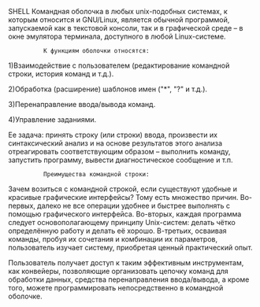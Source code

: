SHELL
Командная оболочка в любых unix-подобных системах, к которым относится и GNU/Linux, является обычной программой, запускаемой как в текстовой консоли, так и в графической среде – в окне эмулятора терминала, доступного в любой Linux-системе.

              К функциям оболочки относятся:
              
1)Взаимодействие с пользователем (редактирование командной строки, история команд и т.д.).

2)Обработка (расширение) шаблонов имен ("*", "?" и т.д.).

3)Перенаправление ввода/вывода команд.

4)Управление заданиями. 

Ее задачa: принять строку (или строки) ввода, произвести их синтаксический анализ и на основе результатов этого анализа отреагировать соответствующим образом – выполнить команду, запустить программу, вывести диагностическое сообщение и т.п. 
              
              Преимущества командной строки:

Зачем возиться с командной строкой, если существуют удобные и красивые графические интерфейсы? Тому есть множество причин. Во-первых, далеко не все операции удобнее и быстрее выполнять с помощью графического интерфейса. Во-вторых, каждая программа следует основополагающему принципу Unix-систем: делать чётко определённую работу и делать её хорошо. В-третьих, осваивая команды, пробуя их сочетания и комбинации их параметров, пользователь изучает систему, приобретая ценный практический опыт.

Пользователь получает доступ к таким эффективным инструментам, как конвейеры, позволяющие организовать цепочку команд для обработки данных, средства перенаправления ввода/вывода, а кроме того, можете программировать непосредственно в командной оболочке.
